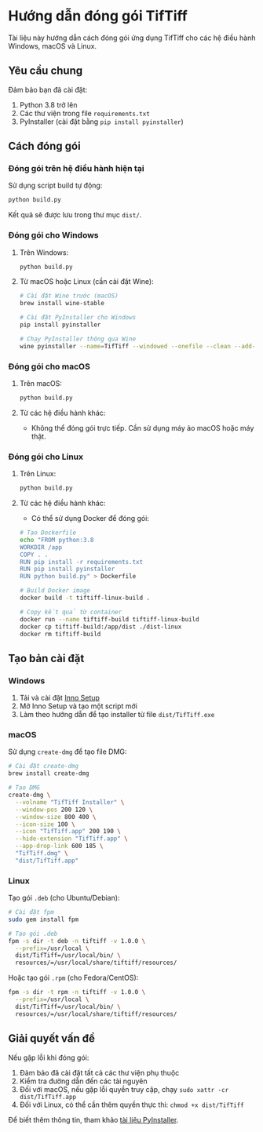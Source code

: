 # Hướng dẫn đóng gói TifTiff

Tài liệu này hướng dẫn cách đóng gói ứng dụng TifTiff cho các hệ điều hành Windows, macOS và Linux.

## Yêu cầu chung

Đảm bảo bạn đã cài đặt:

1. Python 3.8 trở lên
2. Các thư viện trong file `requirements.txt`
3. PyInstaller (cài đặt bằng `pip install pyinstaller`)

## Cách đóng gói

### Đóng gói trên hệ điều hành hiện tại

Sử dụng script build tự động:

```bash
python build.py
```

Kết quả sẽ được lưu trong thư mục `dist/`.

### Đóng gói cho Windows

1. Trên Windows:
   ```bash
   python build.py
   ```

2. Từ macOS hoặc Linux (cần cài đặt Wine):
   ```bash
   # Cài đặt Wine trước (macOS)
   brew install wine-stable

   # Cài đặt PyInstaller cho Windows
   pip install pyinstaller
   
   # Chạy PyInstaller thông qua Wine
   wine pyinstaller --name=TifTiff --windowed --onefile --clean --add-data="resources;resources" --icon=icon.ico --version-file=version.txt app.py
   ```

### Đóng gói cho macOS

1. Trên macOS:
   ```bash
   python build.py
   ```

2. Từ các hệ điều hành khác:
   - Không thể đóng gói trực tiếp. Cần sử dụng máy ảo macOS hoặc máy thật.

### Đóng gói cho Linux

1. Trên Linux:
   ```bash
   python build.py
   ```

2. Từ các hệ điều hành khác:
   - Có thể sử dụng Docker để đóng gói:
   ```bash
   # Tạo Dockerfile
   echo "FROM python:3.8
   WORKDIR /app
   COPY . .
   RUN pip install -r requirements.txt
   RUN pip install pyinstaller
   RUN python build.py" > Dockerfile
   
   # Build Docker image
   docker build -t tiftiff-linux-build .
   
   # Copy kết quả từ container
   docker run --name tiftiff-build tiftiff-linux-build
   docker cp tiftiff-build:/app/dist ./dist-linux
   docker rm tiftiff-build
   ```

## Tạo bản cài đặt

### Windows

1. Tải và cài đặt [Inno Setup](https://jrsoftware.org/isdl.php)
2. Mở Inno Setup và tạo một script mới
3. Làm theo hướng dẫn để tạo installer từ file `dist/TifTiff.exe`

### macOS

Sử dụng `create-dmg` để tạo file DMG:

```bash
# Cài đặt create-dmg
brew install create-dmg

# Tạo DMG
create-dmg \
  --volname "TifTiff Installer" \
  --window-pos 200 120 \
  --window-size 800 400 \
  --icon-size 100 \
  --icon "TifTiff.app" 200 190 \
  --hide-extension "TifTiff.app" \
  --app-drop-link 600 185 \
  "TifTiff.dmg" \
  "dist/TifTiff.app"
```

### Linux

Tạo gói `.deb` (cho Ubuntu/Debian):

```bash
# Cài đặt fpm
sudo gem install fpm

# Tạo gói .deb
fpm -s dir -t deb -n tiftiff -v 1.0.0 \
  --prefix=/usr/local \
  dist/TifTiff=/usr/local/bin/ \
  resources/=/usr/local/share/tiftiff/resources/
```

Hoặc tạo gói `.rpm` (cho Fedora/CentOS):

```bash
fpm -s dir -t rpm -n tiftiff -v 1.0.0 \
  --prefix=/usr/local \
  dist/TifTiff=/usr/local/bin/ \
  resources/=/usr/local/share/tiftiff/resources/
```

## Giải quyết vấn đề

Nếu gặp lỗi khi đóng gói:

1. Đảm bảo đã cài đặt tất cả các thư viện phụ thuộc
2. Kiểm tra đường dẫn đến các tài nguyên
3. Đối với macOS, nếu gặp lỗi quyền truy cập, chạy `sudo xattr -cr dist/TifTiff.app`
4. Đối với Linux, có thể cần thêm quyền thực thi: `chmod +x dist/TifTiff`

Để biết thêm thông tin, tham khảo [tài liệu PyInstaller](https://pyinstaller.org/en/stable/). 